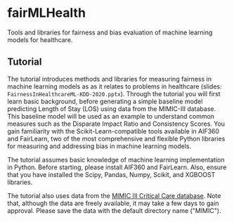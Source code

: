 # fairMLHealth
Tools and libraries for fairness and bias evaluation of machine learning models for healthcare.

## Tutorial
The tutorial introduces methods and libraries for measuring fairness in machine learning models as as it relates to problems in healthcare (slides: `FairnessInHealthcareML-KDD-2020.pptx`). Through the tutorial you will first learn basic background, before generating a simple baseline model predicting Length of Stay (LOS) using data from the MIMIC-III database. This baseline model will be used as an example to understand common measures such as the Disparate Impact Ratio and Consistency Scores. You gain familiarity with the Scikit-Learn-compatible tools available in AIF360 and FairLearn, two of the most comprehensive and flexible Python libraries for measuring and addressing bias in machine learning models.

The tutorial assumes basic knowledge of machine learning implementation in Python. Before starting, please install AIF360 and FairLearn. Also, ensure that you have installed the Scipy, Pandas, Numpy, Scikit, and XGBOOST libraries. 

The tutorial also uses data from the [MIMIC III Critical Care database](https://mimic.physionet.org/gettingstarted/access/). Note that, although the data are freely available, it may take a few days to gain approval. Please save the data with the default directory name ("MIMIC"). 


